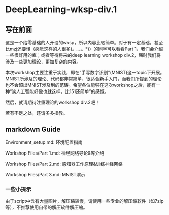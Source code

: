# DeepLearning-wksp-div.1

## 写在前面

这是一个给零基础的人开设的wksp，所以内容比较简单。对于有一定基础，甚至比mzj还要懂（感觉这样的人很多(。﹏。*)）的同学可以看看Part 1，我们会介绍一些很好用的库；或者等待将来的deep learning workshop div.2，届时我们将涉及一些更加理论，更加复杂的内容。

本次workshop主要注重于实践，即在“手写数字识别”(MNIST)这一topic下开展。MNIST所涉及的理论、代码都非常简单，很适合新手入门，而我们所提到的理论也不会超出MNIST涉及到的范畴。希望各位能够在这次workshop之后，能有一种“诶人工智能好像也就这样，比151还简单”的感慨。

然后，就请期待注重理论的workshop div.2吧！

若有不足之处，还请多多指教。

## markdown Guide

Environment_setup.md: 环境配置指南

Workshop Files/Part 1.md: 神经网络导论&库介绍

Workshop Files/Part 2.md: 感知器工作原理&训练神经网络

Workshop Files/Part 3.md: MNIST演示

### 一些小提示

由于script中含有大量图片，解压缩较慢，请使用一些专业的解压缩软件（如7zip等），不推荐使用自带的解压软件解压缩。
